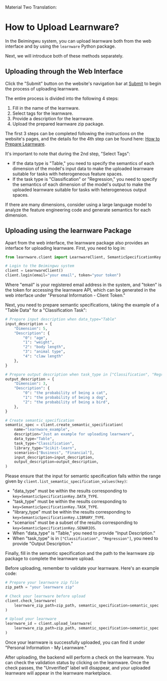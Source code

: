 Material Two Translation:

# How to Upload Learnware?

In the Beimingwu system, you can upload learnware both from the web interface and by using the `learnware` Python package.

Next, we will introduce both of these methods separately.

## Uploading through the Web Interface

Click the "Submit" button on the website's navigation bar at [Submit](https://www.lamda.nju.edu.cn/learnware/#/submit) to begin the process of uploading learnware.

The entire process is divided into the following 4 steps:
1. Fill in the name of the learnware.
2. Select tags for the learnware.
3. Provide a description for the learnware.
4. Upload the prepared learnware zip package.

The first 3 steps can be completed following the instructions on the website's pages, and the details for the 4th step can be found here: [How to Prepare Learnware](/zh-CN/user-guide/learnware-upload/prepare).

It's important to note that during the 2nd step, "Select Tags":
- If the data type is "Table," you need to specify the semantics of each dimension of the model's input data to make the uploaded learnware suitable for tasks with heterogeneous feature spaces.
- If the task type is "Classification" or "Regression," you need to specify the semantics of each dimension of the model's output to make the uploaded learnware suitable for tasks with heterogeneous output spaces.

If there are many dimensions, consider using a large language model to analyze the feature engineering code and generate semantics for each dimension.

## Uploading using the learnware Package

Apart from the web interface, the learnware package also provides an interface for uploading learnware. First, you need to log in:

```python
from learnware.client import LearnwareClient, SemanticSpecificationKey

# Login to the Beimingwu system
client = LearnwareClient()
client.login(email="your email", token="your token")
```

Where "email" is your registered email address in the system, and "token" is the token for accessing the learnware API, which can be generated in the web interface under "Personal Information - Client Token."

Next, you need to prepare semantic specifications, taking the example of a "Table Data" for a "Classification Task":

```python
# Prepare input description when data_type="Table"
input_description = {
    "Dimension": 5,
    "Description": {
        "0": "age",
        "1": "weight",
        "2": "body length",
        "3": "animal type",
        "4": "claw length"
    },
}

# Prepare output description when task_type in ["Classification", "Regression"]
output_description = {
    "Dimension": 3,
    "Description": {
        "0": "the probability of being a cat",
        "1": "the probability of being a dog",
        "2": "the probability of being a bird",
    },
}

# Create semantic specification
semantic_spec = client.create_semantic_specification(
    name="learnware_example",
    description="Just an example for uploading learnware",
    data_type="Table",
    task_type="Classification",
    library_type="Scikit-learn",
    scenarios=["Business", "Financial"],
    input_description=input_description,
    output_description=output_description,
)
```

Please ensure that the input for semantic specification falls within the range given by `client.list_semantic_specification_values(key)`:
- "data_type" must be within the results corresponding to `key=SemanticSpecificationKey.DATA_TYPE`.
- "task_type" must be within the results corresponding to `key=SemanticSpecificationKey.TASK_TYPE`.
- "library_type" must be within the results corresponding to `key=SemanticSpecificationKey.LIBRARY_TYPE`.
- "scenarios" must be a subset of the results corresponding to `key=SemanticSpecificationKey.SENARIOS`.
- When "data_type" is "Table," you need to provide "Input Description."
- When "task_type" is in `["Classification", "Regression"]`, you need to provide "Output Description."

Finally, fill in the semantic specification and the path to the learnware zip package to complete the learnware upload.

Before uploading, remember to validate your learnware. Here's an example code:

```python
# Prepare your learnware zip file
zip_path = "your learnware zip"

# Check your learnware before upload
client.check_learnware(
    learnware_zip_path=zip_path, semantic_specification=semantic_spec
)

# Upload your learnware
learnware_id = client.upload_learnware(
    learnware_zip_path=zip_path, semantic_specification=semantic_spec
)
```

Once your learnware is successfully uploaded, you can find it under "Personal Information - My Learnware."

After uploading, the backend will perform a check on the learnware. You can check the validation status by clicking on the learnware. Once the check passes, the "Unverified" label will disappear, and your uploaded learnware will appear in the learnware marketplace.